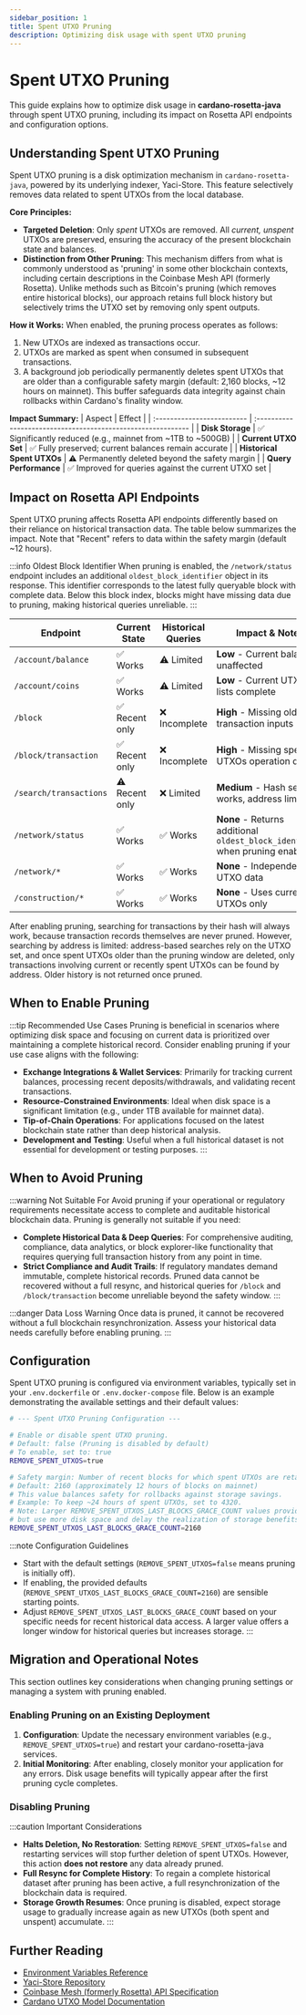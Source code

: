 ```yaml
---
sidebar_position: 1
title: Spent UTXO Pruning
description: Optimizing disk usage with spent UTXO pruning
---
```


# Spent UTXO Pruning

This guide explains how to optimize disk usage in **cardano-rosetta-java** through spent UTXO pruning, including its impact on Rosetta API endpoints and configuration options.

## Understanding Spent UTXO Pruning

Spent UTXO pruning is a disk optimization mechanism in `cardano-rosetta-java`, powered by its underlying indexer, Yaci-Store. This feature selectively removes data related to spent UTXOs from the local database.

**Core Principles:**

- **Targeted Deletion**: Only _spent_ UTXOs are removed. All _current, unspent_ UTXOs are preserved, ensuring the accuracy of the present blockchain state and balances.
- **Distinction from Other Pruning**: This mechanism differs from what is commonly understood as 'pruning' in some other blockchain contexts, including certain descriptions in the Coinbase Mesh API (formerly Rosetta). Unlike methods such as Bitcoin's pruning (which removes entire historical blocks), our approach retains full block history but selectively trims the UTXO set by removing only spent outputs.

**How it Works:**
When enabled, the pruning process operates as follows:

1.  New UTXOs are indexed as transactions occur.
2.  UTXOs are marked as spent when consumed in subsequent transactions.
3.  A background job periodically permanently deletes spent UTXOs that are older than a configurable safety margin (default: 2,160 blocks, ~12 hours on mainnet). This buffer safeguards data integrity against chain rollbacks within Cardano's finality window.

**Impact Summary:**
| Aspect | Effect |
| :------------------------- | :----------------------------------------------------------- |
| **Disk Storage** | ✅ Significantly reduced (e.g., mainnet from ~1TB to ~500GB) |
| **Current UTXO Set** | ✅ Fully preserved; current balances remain accurate |
| **Historical Spent UTXOs** | ⚠️ Permanently deleted beyond the safety margin |
| **Query Performance** | ✅ Improved for queries against the current UTXO set |

## Impact on Rosetta API Endpoints

Spent UTXO pruning affects Rosetta API endpoints differently based on their reliance on historical transaction data. The table below summarizes the impact. Note that "Recent" refers to data within the safety margin (default ~12 hours).

:::info Oldest Block Identifier
When pruning is enabled, the `/network/status` endpoint includes an additional `oldest_block_identifier` object in its response. This identifier corresponds to the latest fully queryable block with complete data. Below this block index, blocks might have missing data due to pruning, making historical queries unreliable.
:::

| **Endpoint**           | **Current State** | **Historical Queries** | **Impact & Notes**                                                           |
| ---------------------- | ----------------- | ---------------------- | ---------------------------------------------------------------------------- |
| `/account/balance`     | ✅ Works          | ⚠️ Limited             | **Low** - Current balances unaffected                                        |
| `/account/coins`       | ✅ Works          | ⚠️ Limited             | **Low** - Current UTXO lists complete                                        |
| `/block`               | ✅ Recent only    | ❌ Incomplete          | **High** - Missing old transaction inputs                                    |
| `/block/transaction`   | ✅ Recent only    | ❌ Incomplete          | **High** - Missing spent UTXOs operation details                             |
| `/search/transactions` | ⚠️ Recent only    | ❌ Limited             | **Medium** - Hash search works, address limited                              |
| `/network/status`      | ✅ Works          | ✅ Works               | **None** - Returns additional `oldest_block_identifier` when pruning enabled |
| `/network/*`           | ✅ Works          | ✅ Works               | **None** - Independent of UTXO data                                          |
| `/construction/*`      | ✅ Works          | ✅ Works               | **None** - Uses current UTXOs only                                           |

After enabling pruning, searching for transactions by their hash will always work, because transaction records themselves are never pruned. However, searching by address is limited: address-based searches rely on the UTXO set, and once spent UTXOs older than the pruning window are deleted, only transactions involving current or recently spent UTXOs can be found by address. Older history is not returned once pruned.

## When to Enable Pruning

:::tip Recommended Use Cases
Pruning is beneficial in scenarios where optimizing disk space and focusing on current data is prioritized over maintaining a complete historical record. Consider enabling pruning if your use case aligns with the following:

- **Exchange Integrations & Wallet Services**: Primarily for tracking current balances, processing recent deposits/withdrawals, and validating recent transactions.
- **Resource-Constrained Environments**: Ideal when disk space is a significant limitation (e.g., under 1TB available for mainnet data).
- **Tip-of-Chain Operations**: For applications focused on the latest blockchain state rather than deep historical analysis.
- **Development and Testing**: Useful when a full historical dataset is not essential for development or testing purposes.
  :::

## When to Avoid Pruning

:::warning Not Suitable For
Avoid pruning if your operational or regulatory requirements necessitate access to complete and auditable historical blockchain data. Pruning is generally not suitable if you need:

- **Complete Historical Data & Deep Queries**: For comprehensive auditing, compliance, data analytics, or block explorer-like functionality that requires querying full transaction history from any point in time.
- **Strict Compliance and Audit Trails**: If regulatory mandates demand immutable, complete historical records. Pruned data cannot be recovered without a full resync, and historical queries for `/block` and `/block/transaction` become unreliable beyond the safety window.
  :::

:::danger Data Loss Warning
Once data is pruned, it cannot be recovered without a full blockchain resynchronization. Assess your historical data needs carefully before enabling pruning.
:::

## Configuration

Spent UTXO pruning is configured via environment variables, typically set in your `.env.dockerfile` or `.env.docker-compose` file. Below is an example demonstrating the available settings and their default values:

```bash
# --- Spent UTXO Pruning Configuration ---

# Enable or disable spent UTXO pruning.
# Default: false (Pruning is disabled by default)
# To enable, set to: true
REMOVE_SPENT_UTXOS=true

# Safety margin: Number of recent blocks for which spent UTXOs are retained.
# Default: 2160 (approximately 12 hours of blocks on mainnet)
# This value balances safety for rollbacks against storage savings.
# Example: To keep ~24 hours of spent UTXOs, set to 4320.
# Note: Larger REMOVE_SPENT_UTXOS_LAST_BLOCKS_GRACE_COUNT values provide longer historical query support
# but use more disk space and delay the realization of storage benefits.
REMOVE_SPENT_UTXOS_LAST_BLOCKS_GRACE_COUNT=2160
```

:::note Configuration Guidelines

- Start with the default settings (`REMOVE_SPENT_UTXOS=false` means pruning is initially off).
- If enabling, the provided defaults (`REMOVE_SPENT_UTXOS_LAST_BLOCKS_GRACE_COUNT=2160`) are sensible starting points.
- Adjust `REMOVE_SPENT_UTXOS_LAST_BLOCKS_GRACE_COUNT` based on your specific needs for recent historical data access. A larger value offers a longer window for historical queries but increases storage.
  :::

## Migration and Operational Notes

This section outlines key considerations when changing pruning settings or managing a system with pruning enabled.

### Enabling Pruning on an Existing Deployment

1.  **Configuration**: Update the necessary environment variables (e.g., `REMOVE_SPENT_UTXOS=true`) and restart your cardano-rosetta-java services.
2.  **Initial Monitoring**: After enabling, closely monitor your application for any errors. Disk usage benefits will typically appear after the first pruning cycle completes.

### Disabling Pruning

:::caution Important Considerations

- **Halts Deletion, No Restoration**: Setting `REMOVE_SPENT_UTXOS=false` and restarting services will stop further deletion of spent UTXOs. However, this action **does not restore** any data already pruned.
- **Full Resync for Complete History**: To regain a complete historical dataset after pruning has been active, a full resynchronization of the blockchain data is required.
- **Storage Growth Resumes**: Once pruning is disabled, expect storage usage to gradually increase again as new UTXOs (both spent and unspent) accumulate.
  :::

## Further Reading

- [Environment Variables Reference](../install-and-deploy/env-vars.md)
- [Yaci-Store Repository](https://github.com/bloxbean/yaci-store)
- [Coinbase Mesh (formerly Rosetta) API Specification](https://docs.cdp.coinbase.com/mesh/docs/api-reference/)
- [Cardano UTXO Model Documentation](https://docs.cardano.org/learn/eutxo-explainer/)
